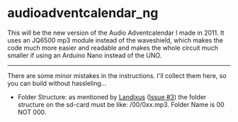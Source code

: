 # audioadventcalendar_ng


This will be the new version of the Audio Adventcalendar I made in 2011. It uses an JQ6500 mp3 module instead of the waveshield, which makes the code much more easier and readable and makes the whole circuit much smaller if using an Arduino Nano instead of the UNO.


----

There are some minor mistakes in the instructions. I'll collect them here, so you can build without hassleling...


* Folder Structure:
  as mentioned by [Landixus](https://github.com/Landixus) ([Issue #3](https://github.com/mischk/audioadventcalendar_ng/issues/3)) the folder structure on the sd-card must be like: /00/0xx.mp3.
  Folder Name is 00 NOT 000.
  
